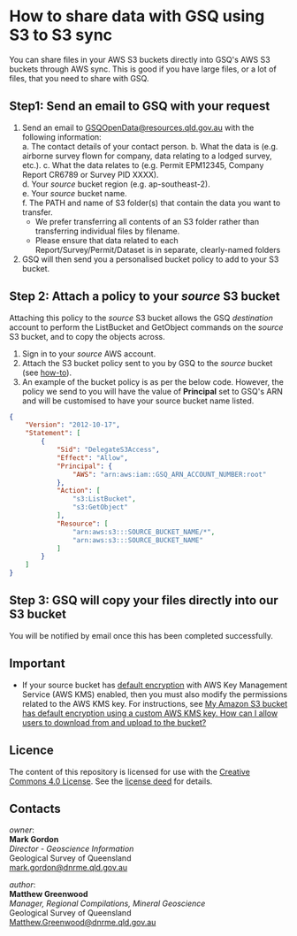 # How to share data with GSQ using S3 to S3 sync

You can share files in your AWS S3 buckets directly into GSQ's AWS S3 buckets through AWS sync. This is good if you have large files, or a lot of files, that you need to share with GSQ.  

## Step1: Send an email to GSQ with your request

1. Send an email to GSQOpenData@resources.qld.gov.au with the following information:  
    a.  The contact details of your contact person. 
    b.  What the data is (e.g. airborne survey flown for company, data relating to a lodged survey, etc.).
    c.  What the data relates to (e.g. Permit EPM12345, Company Report CR6789 or Survey PID XXXX).  
    d.  Your *source* bucket region (e.g. ap-southeast-2).  
    e.  Your *source* bucket name.  
    f.  The PATH and name of S3 folder(s) that contain the data you want to transfer.  
      * We prefer transferring all contents of an S3 folder rather than transferring individual files by filename.  
      * Please ensure that data related to each Report/Survey/Permit/Dataset is in separate, clearly-named folders  
2. GSQ will then send you a personalised bucket policy to add to your S3 bucket.  

## Step 2: Attach a policy to your *source* S3 bucket

Attaching this policy to the *source* S3 bucket allows the GSQ *destination* account to perform the ListBucket and GetObject commands on the *source* S3 bucket, and to copy the objects across.  

1. Sign in to your *source* AWS account.  
2. Attach the S3 bucket policy sent to you by GSQ to the *source* bucket (see [how-to](https://docs.aws.amazon.com/AmazonS3/latest/dev/example-bucket-policies.html)).  
3. An example of the bucket policy is as per the below code. However, the policy we send to you will have the value of **Principal** set to GSQ's ARN and will be customised to have your source bucket name listed.

```json
{
    "Version": "2012-10-17",
    "Statement": [
        {
            "Sid": "DelegateS3Access",
            "Effect": "Allow",
            "Principal": {
                "AWS": "arn:aws:iam::GSQ_ARN_ACCOUNT_NUMBER:root"
            },
            "Action": [
                "s3:ListBucket",
                "s3:GetObject"
            ],
            "Resource": [
                "arn:aws:s3:::SOURCE_BUCKET_NAME/*",
                "arn:aws:s3:::SOURCE_BUCKET_NAME"
            ]
        }
    ]
}
```

## Step 3: GSQ will copy your files directly into our S3 bucket

You will be notified by email once this has been completed successfully.


## Important

* If your source bucket has [default encryption](https://docs.aws.amazon.com/AmazonS3/latest/dev/bucket-encryption.html) with AWS Key Management Service (AWS KMS) enabled, then you must also modify the permissions related to the AWS KMS key. For instructions, see [My Amazon S3 bucket has default encryption using a custom AWS KMS key. How can I allow users to download from and upload to the bucket?](https://aws.amazon.com/premiumsupport/knowledge-center/s3-bucket-access-default-encryption/)  

## Licence

The content of this repository is licensed for use with the [Creative Commons 4.0 License](https://creativecommons.org/licenses/by/4.0/). See the [license deed](LICENSE) for details.

## Contacts

*owner*:  
**Mark Gordon**  
*Director - Geoscience Information*  
Geological Survey of Queensland  
<mark.gordon@dnrme.qld.gov.au>  

*author*:  
**Matthew Greenwood**  
*Manager, Regional Compilations, Mineral Geoscience*  
Geological Survey of Queensland  
<Matthew.Greenwood@dnrme.qld.gov.au>
